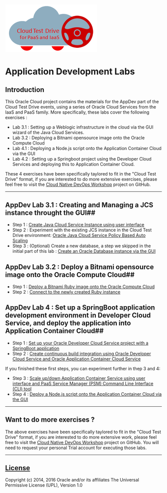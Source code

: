![](../common/images/customer.logo.png)
---
# Application Development Labs #

## Introduction ##

This Oracle Cloud project contains the materials for the AppDev part of the Cloud Test Drive events, using a series of Oracle Cloud Services from the IaaS and PaaS family.  More specifically, these labs cover the following exercises :
+ Lab 3.1 : Setting up a Weblogic infrastructure in the cloud via the GUI wizard of the Java Cloud Services.
+ Lab 3.2 : Deploying a Bitnami opensource image onto the Oracle Compute Cloud
+ Lab 4.1 : Deploying a Node.js script onto the Application Container Cloud via the GUI
+ Lab 4.2 : Setting up a Springboot project using the Developer Cloud Services and deploying this to Application Container Cloud.

These 4 exercises have been specifically taylored to fit in the "Cloud Test Drive" format, if you are interested to do more extensive exercises, please feel free to visit the [Cloud Native DevOps Workshop](https://github.com/oracle/cloud-native-devops-workshop) project on GitHub.

----

## AppDev Lab 3.1 : Creating and Managing a JCS instance throught the GUI##
+ Step 1 : [Create Java Cloud Service Instance using user interface](jcs-create/README.md)
+ Step 2 : Experiment with the existing JCS instance in the Cloud Test Drive environment: [Oracle Java Cloud Service Policy Based Auto Scaling](jcs-autoscale/README.md)
+ Step 3 : (Optional) Create a new database, a step we skipped in the initial part of this lab : [Create an Oracle Database instance via the GUI](dbcs-create/README.md)

## AppDev Lab 3.2 : Deploy a Bitnami opensource image onto the Oracle Compute Cloud##
+ Step 1 : [Deploy a Bitnami Ruby image onto the Oracle Compute Cloud](bitnami/create_account.md)
+ Step 2 : [Connect to the newly created Ruby instance](bitnami/connect.md)

## AppDev Lab 4 : Set up a SpringBoot application development environment in Developer Cloud Service, and deploy the application into Application Container Cloud##

+ Step 1 : [Set up your Oracle Developer Cloud Service project with a SpringBoot application](springboot-sample/create.devcs.project.md)
+ Step 2 : [Create continuous build integration using Oracle Developer Cloud Service and Oracle Application Container Cloud Service](springboot-sample/devcs.accs.ci.md)

If you finished these first steps, you can experiment further in thep 3 and 4:
+ Step 3 : [Scale up/down Application Container Service using user interface and PaaS Service Manager (PSM) Command Line Interface (CLI) tool](accs-psm/README.md)
+ Step 4 : [Deploy a Node.js script onto the Application Container Cloud via the GUI](node_jet/node_deploy.md)


---

## Want to do more exercises ?

The above exercises have been specifically taylored to fit in the "Cloud Test Drive" format, if you are interested to do more extensive work, please feel free to visit the [Cloud Native DevOps Workshop](https://github.com/oracle/cloud-native-devops-workshop) project on GitHub.  You will need to request your personal Trial account for executing those labs.

---

## [License](LICENSE.md)
Copyright (c) 2014, 2016 Oracle and/or its affiliates
The Universal Permissive License (UPL), Version 1.0

